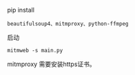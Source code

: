 
pip install

```
beautifulsoup4、mitmproxy、python-ffmpeg
```
启动

```
mitmweb -s main.py
```



mitmproxy 需要安装https证书。
